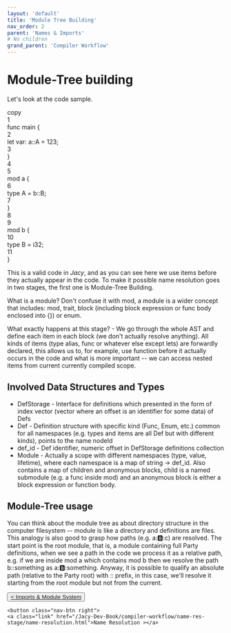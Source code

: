 ```yaml
---
layout: 'default'
title: 'Module Tree Building'
nav_order: 2
parent: 'Names & Imports'
# No children
grand_parent: 'Compiler Workflow'
---
```


# Module-Tree building

Let's look at the code sample.

<div class="code-fence line-numbers highlight-jc hljs">
            <div class="copy">copy</div>
            <div class="line-num" data-line-num="1">1</div><div class="line"><span class="hljs-keyword">func</span> <span class="hljs-title function_">main</span> {</div><div class="line-num" data-line-num="2">2</div><div class="line">    <span class="hljs-keyword">let</span> <span class="hljs-variable">var</span>: a::A = <span class="hljs-number">123</span>;</div><div class="line-num" data-line-num="3">3</div><div class="line">}</div><div class="line-num" data-line-num="4">4</div><div class="line"></div><div class="line-num" data-line-num="5">5</div><div class="line"><span class="hljs-keyword">mod</span> <span class="hljs-title class_">a</span> {</div><div class="line-num" data-line-num="6">6</div><div class="line">    <span class="hljs-keyword">type</span> <span class="hljs-title class_">A</span> = b::B;</div><div class="line-num" data-line-num="7">7</div><div class="line">}</div><div class="line-num" data-line-num="8">8</div><div class="line"></div><div class="line-num" data-line-num="9">9</div><div class="line"><span class="hljs-keyword">mod</span> <span class="hljs-title class_">b</span> {</div><div class="line-num" data-line-num="10">10</div><div class="line">    <span class="hljs-keyword">type</span> <span class="hljs-title class_">B</span> = <span class="hljs-type">i32</span>;</div><div class="line-num" data-line-num="11">11</div><div class="line">}</div>
        </div>

This is a valid code in _Jacy_, and as you can see here we use items before they actually appear in the code. To make it
possible name resolution goes in two stages, the first one is Module-Tree Building.

What is a module? Don't confuse it with <span class="inline-code highlight-jc hljs"><span class="hljs-keyword">mod</span></span>, a module is a wider concept that includes: <span class="inline-code highlight-jc hljs"><span class="hljs-keyword">mod</span></span>, <span class="inline-code highlight-jc hljs"><span class="hljs-keyword">trait</span></span>, block
(including block expression or <span class="inline-code highlight-jc hljs"><span class="hljs-keyword">func</span></span> body enclosed into <span class="inline-code highlight-jc hljs">{}</span>) or <span class="inline-code highlight-jc hljs"><span class="hljs-keyword">enum</span></span>.

What exactly happens at this stage? - We go through the whole AST and define each item in each block (we don't actually
resolve anything). All kinds of items (<span class="inline-code highlight-jc hljs"><span class="hljs-keyword">type</span></span> alias, <span class="inline-code highlight-jc hljs"><span class="hljs-keyword">func</span></span> or whatever else except <span class="inline-code highlight-jc hljs"><span class="hljs-keyword">let</span></span>s) are forwardly declared, this
allows us to, for example, use function before it actually occurs in the code and what is more important -- we can
access nested items from current currently compiled scope.

## Involved Data Structures and Types

* <span class="inline-code highlight-jc hljs">DefStorage</span> - Interface for definitions which presented in the form of index vector (vector where an offset is an identifier for some data) of <span class="inline-code highlight-jc hljs">Def</span>s
* <span class="inline-code highlight-jc hljs">Def</span> - Definition structure with specific kind (<span class="inline-code highlight-jc hljs">Func</span>, <span class="inline-code highlight-jc hljs">Enum</span>, etc.) common for all namespaces (e.g. types and items
  are all <span class="inline-code highlight-jc hljs">Def</span> but with different kinds), points to the name <span class="inline-code highlight-jc hljs">nodeId</span>
* <span class="inline-code highlight-jc hljs">def_id</span> - <span class="inline-code highlight-jc hljs">Def</span> identifier, numeric offset in <span class="inline-code highlight-jc hljs">DefStorage</span> definitions collection
* <span class="inline-code highlight-jc hljs">Module</span> - Actually a scope with different namespaces (type, value, lifetime), where each namespace is a map of
  <span class="inline-code highlight-jc hljs">string <span class="hljs-operator">-&gt;</span> def_id</span>. Also contains a map of children and anonymous blocks, child is a named submodule (e.g. a <span class="inline-code highlight-jc hljs"><span class="hljs-keyword">func</span></span>
  inside <span class="inline-code highlight-jc hljs"><span class="hljs-keyword">mod</span></span>) and an anonymous block is either a block expression or function body.

## Module-Tree usage

You can think about the module tree as about directory structure in the computer filesystem -- module is like a
directory and definitions are files. This analogy is also good to grasp how paths (e.g. <span class="inline-code highlight-jc hljs">a::b::c</span>) are resolved. The
start point is the root module, that is, a module containing full Party definitions, when we see a path in the code we
process it as a relative path, e.g. if we are inside <span class="inline-code highlight-jc hljs"><span class="hljs-keyword">mod</span> <span class="hljs-title class_">a</span></span> which contains <span class="inline-code highlight-jc hljs"><span class="hljs-keyword">mod</span> <span class="hljs-title class_">b</span></span> then we resolve the path
<span class="inline-code highlight-jc hljs">b::something</span> as <span class="inline-code highlight-jc hljs">a::b::something</span>. Anyway, it is possible to qualify an absolute path (relative to the Party root)
with <span class="inline-code highlight-jc hljs">::</span> prefix, in this case, we'll resolve it starting from the root module but not from the current.
<div class="nav-btn-block">
    <button class="nav-btn left">
    <a class="link" href="/Jacy-Dev-Book/compiler-workflow/name-res-stage/importation-&-module-system.html">< Imports & Module System</a>
</button>

    <button class="nav-btn right">
    <a class="link" href="/Jacy-Dev-Book/compiler-workflow/name-res-stage/name-resolution.html">Name Resolution ></a>
</button>

</div>

